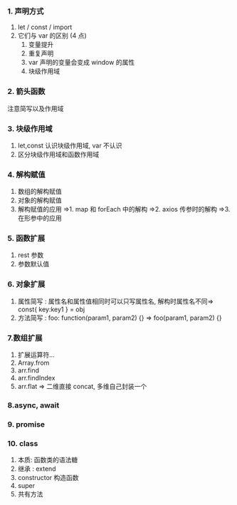 ### 1. 声明方式

1. let / const / import
2. 它们与 var 的区别 (4 点)
   1. 变量提升
   2. 重复声明
   3. var 声明的变量会变成 window 的属性
   4. 块级作用域

### 2. 箭头函数

注意简写以及作用域

### 3. 块级作用域

1. let,const 认识块级作用域, var 不认识
2. 区分块级作用域和函数作用域

### 4. 解构赋值

1. 数组的解构赋值
2. 对象的解构赋值
3. 解构赋值的应用
   =>1. map 和 forEach 中的解构
   =>2. axios 传参时的解构
   =>3. 在形参中的应用

### 5. 函数扩展

1. rest 参数
2. 参数默认值

### 6. 对象扩展

1. 属性简写 : 属性名和属性值相同时可以只写属性名, 解构时属性名不同=> const{ key:key1 } = obj
2. 方法简写 : foo: function(param1, param2) {} => foo(param1, param2) {}

### 7.数组扩展

1. 扩展运算符...
2. Array.from
3. arr.find
4. arr.findIndex
5. arr.flat => 二维直接 concat, 多维自己封装一个

### 8.async, await

### 9. promise

### 10. class

1. 本质: 函数类的语法糖
2. 继承 : extend
3. constructor 构造函数
4. super
5. 共有方法
